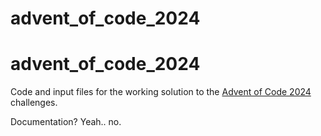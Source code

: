 # advent_of_code_2024
# advent_of_code_2024
Code and input files for the working solution to the [Advent of Code 2024](https://adventofcode.com/2024) challenges. 

Documentation? Yeah.. no. 

